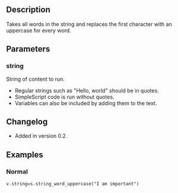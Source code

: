 ## Description
Takes all words in the string and replaces the first character with an uppercase for every word.

## Parameters

### string
String of content to run.
  - Regular strings such as "Hello, world" should be in quotes.
  - SimpleScript code is run without quotes.
  - Variables can also be included by adding them to the text.

## Changelog
* Added in version 0.2.

## Examples

### Normal
	v.string=s.string_word_uppercase("I am important")